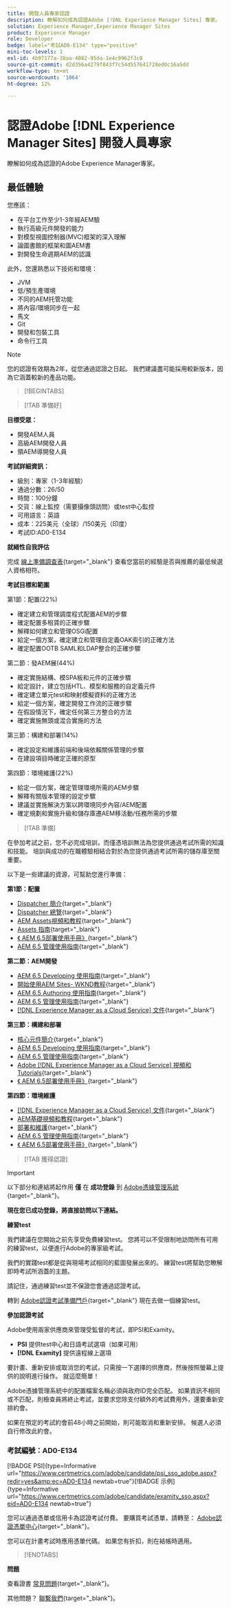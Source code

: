 ```yaml
---
title: 開發人員專家認證
description: 瞭解如何成為認證Adobe [!DNL Experience Manager Sites] 專家。
solution: Experience Manager,Experience Manager Sites
product: Experience Manager
role: Developer
badge: label="考試AD0-E134" type="positive"
mini-toc-levels: 1
exl-id: 4b97177a-38aa-4082-95da-1e4c9962f3c8
source-git-commit: d2d356a4279f843f7c54d557641728ed0c16a5dd
workflow-type: tm+mt
source-wordcount: '1064'
ht-degree: 12%

---
```


# 認證Adobe [!DNL Experience Manager Sites] 開發人員專家

瞭解如何成為認證的Adobe Experience Manager專家。

## 最低體驗

您應該：

* 在平台工作至少1-3年經AEM驗
* 執行高級元件開發的能力
* 對模型視圖控制器(MVC)框架的深入理解
* 論圖書館的框架和圖AEM書
* 對開發生命週期AEM的認識

此外，您還熟悉以下技術和環境：

* JVM
* 低/預生產環境
* 不同的AEM托管功能
* 將內容/環境同步在一起
* 馬文
* Git
* 開發和包裝工具
* 命令行工具

>[!NOTE]
>
>您的認證有效期為2年，從您通過認證之日起。 我們建議盡可能採用較新版本，因為它涵蓋較新的產品功能。

>[!BEGINTABS]

>[!TAB 準備好]

**目標受眾：**

* 開發AEM人員
* 高級AEM開發人員
* 領AEM導開發人員

**考試詳細資訊：**

* 級別：專家（1-3年經驗）
* 通過分數：26/50
* 時間：100分鐘
* 交貨：線上監控（需要攝像頭訪問）或test中心監控
* 可用語言：英語
* 成本：225美元（全球）/150美元（印度）
* 考試ID:AD0-E134

**就緒性自我評估**

完成 [線上準備調查表](https://scorpion.caveon.com/launchpad/ad-q-e129-readiness-questionnaire-for-adobe-aem-assets-developer-professional-exam-copy-9ts38u/ad-q-e116-readiness-questionnaire-for-adobe-aem-developer-expert-exam){target="_blank"} 查看您當前的經驗是否與推薦的最低候選人資格相符。

**考試目標和範圍**

第1節：配置(22%)

* 確定建立和管理調度程式配置AEM的步驟
* 確定配置多租賃的正確步驟
* 解釋如何建立和管理OSGi配置
* 給定一個方案，確定建立和管理自定義OAK索引的正確方法
* 確定配置OOTB SAML和LDAP整合的正確步驟

第二節：發AEM展(44%)

* 確定實施結構、模SPA板和元件的正確步驟
* 給定設計，建立包括HTL、模型和服務的自定義元件
* 確定建立單元test和映射模擬資料的正確方法
* 給定一個方案，確定開發工作流的正確步驟
* 在假設情況下，確定任何第三方整合的方法
* 確定實施無頭或混合實施的方法

第三節：構建和部署(14%)

* 確定設定和維護前端和後端依賴關係管理的步驟
* 在建設項目時確定正確的原型

第四節：環境維護(22%)

* 給定一個方案，確定管理環境所需的AEM步驟
* 解釋有關版本管理的設定步驟
* 建議並實施解決方案以跨環境同步內容/AEM配置
* 確定規劃和實施升級和儲存庫遷AEM移活動/任務所需的步驟

>[!TAB 準備]

在參加考試之前，您不必完成培訓，而僅憑培訓無法為您提供通過考試所需的知識和技能。 培訓與成功的在職體驗相結合對於為您提供通過考試所需的儲存庫至關重要。

以下是一些建議的資源，可幫助您進行準備：

**第1節：配置**

* [Dispatcher 簡介](https://experienceleague.adobe.com/docs/experience-manager-learn/cloud-service/underlying-technology/introduction-dispatcher.html?lang=en){target="_blank"}
* [Dispatcher 總覽](https://experienceleague.adobe.com/docs/experience-manager-dispatcher/using/dispatcher.html?lang=en){target="_blank"}
* [AEM Assets視頻和教程](https://experienceleague.adobe.com/docs/experience-manager-learn/assets/overview.html?lang=en){target="_blank"}
* [Assets 指南](https://experienceleague.adobe.com/docs/experience-manager-64/assets/home.html?lang=en){target="_blank"}
* [《 AEM 6.5部署使用手冊》](https://experienceleague.adobe.com/docs/experience-manager-65/deploying/home.html?lang=zh-Hant){target="_blank"}
* [AEM 6.5 管理使用指南](https://experienceleague.adobe.com/docs/experience-manager-65/administering/home.html?lang=en){target="_blank"}

**第二節：AEM開發**

* [AEM 6.5 Developing 使用指南](https://experienceleague.adobe.com/docs/experience-manager-65/developing/home.html?lang=en){target="_blank"}
* [開始使用AEM Sites- WKND教程](https://experienceleague.adobe.com/docs/experience-manager-learn/getting-started-wknd-tutorial-develop/overview.html?lang=en){target="_blank"}
* [AEM 6.5 Authoring 使用指南](https://experienceleague.adobe.com/docs/experience-manager-65/authoring/home.html?lang=en){target="_blank"}
* [AEM 6.5 管理使用指南](https://experienceleague.adobe.com/docs/experience-manager-65/administering/home.html?lang=en){target="_blank"}
* [[!DNL Experience Manager as a Cloud Service] 文件](https://experienceleague.adobe.com/docs/experience-manager-cloud-service/content/home.html?lang=zh-Hant){target="_blank"}

**第三節：構建和部署**

* [核心元件簡介](https://experienceleague.adobe.com/docs/experience-manager-core-components/using/introduction.html?lang=zh-Hant){target="_blank"}
* [AEM 6.5 Developing 使用指南](https://experienceleague.adobe.com/docs/experience-manager-65/developing/home.html?lang=en){target="_blank"}
* [AEM 6.5 管理使用指南](https://experienceleague.adobe.com/docs/experience-manager-65/administering/home.html?lang=en){target="_blank"}
* [Adobe [!DNL Experience Manager as a Cloud Service] 視頻和Tutorials](https://experienceleague.adobe.com/docs/experience-manager-learn/cloud-service/overview.html?lang=en){target="_blank"}
* [《 AEM 6.5部署使用手冊》](https://experienceleague.adobe.com/docs/experience-manager-65/deploying/home.html?lang=zh-Hant){target="_blank"}

**第四節：環境維護**

* [[!DNL Experience Manager as a Cloud Service] 文件](https://experienceleague.adobe.com/docs/experience-manager-cloud-service/content/home.html?lang=zh-Hant){target="_blank"}
* [AEM基礎視頻和教程](https://experienceleague.adobe.com/docs/experience-manager-learn/foundation/overview.html?lang=en){target="_blank"}
* [部署和維護](https://experienceleague.adobe.com/docs/experience-manager-64/deploying/deploying/deploy.html?lang=en){target="_blank"}
* [AEM 6.5 管理使用指南](https://experienceleague.adobe.com/docs/experience-manager-65/administering/home.html?lang=en){target="_blank"}
* [《 AEM 6.5部署使用手冊》](https://experienceleague.adobe.com/docs/experience-manager-65/deploying/home.html?lang=zh-Hant){target="_blank"}

>[!TAB 獲得認證]

>[!IMPORTANT]
>
>以下部分和連結將起作用 **僅**  在 **成功登錄** 到 [Adobe憑據管理系統](http://www.certmetrics.com/adobe){target="_blank"}。

**現在您已成功登錄，將直接訪問以下連結。**

**練習test**

我們建議在您開始之前先享受免費練習test。 您將可以不受限制地訪問所有可用的練習test，以便進行Adobe的專家級考試。

我們的實踐test都是從與現場考試相同的藍圖發展出來的。 練習test將幫助您瞭解即時考試所涵蓋的主題。

請記住，通過練習test並不保證您會通過認證考試。

轉到 [Adobe認證考試準備門戶](https://www.certmetrics.com/adobe/candidate/gmetrix_sso.aspx){target="_blank"} 現在去做一個練習test。

**參加認證考試**

Adobe使用兩家供應商來管理受監督的考試，即PSI和Examity。

* **PSI** 提供test中心和日語考試選項（如果可用）
* **[!DNL Examity]** 提供遠程線上選項

要計畫、重新安排或取消您的考試，只需按一下選擇的供應商，然後按照螢幕上提供的說明進行操作。 就這麼簡單！

Adobe憑據管理系統中的配置檔案名稱必須與政府ID完全匹配。 如果資訊不相同或不匹配，則檢查員將終止考試，並要求您除支付額外的考試費用外，還要重新安排約會。

如果在預定的考試約會前48小時之前開始，則可能取消和重新安排。 候選人必須自行修改此約會。

### 考試編號：AD0-E134

[!BADGE PSI]{type=Informative url="https://www.certmetrics.com/adobe/candidate/psi_sso_adobe.aspx?redir=yes&amp;ec=AD0-E134 newtab=true"}[!BADGE 示例]{type=Informative url="https://www.certmetrics.com/adobe/candidate/examity_sso.aspx?eid=AD0-E134 newtab=true"}

您可以通過憑單或信用卡為認證考試付費。 要購買考試憑單，請轉至： [Adobe認證憑單中心](https://market.xvoucher.com/adobe/global){target="_blank"}。

您可以在計畫考試時應用憑單代碼。 如果您有折扣，則在結帳時適用。

>[!ENDTABS]

**問題**

查看證書 [常見問題](https://experienceleague.adobe.com/docs/certification/certification/faq.html?lang=en){target="_blank"}。

其他問題？ [聯繫我們](mailto:certif@adobe.com){target="_blank"}。
